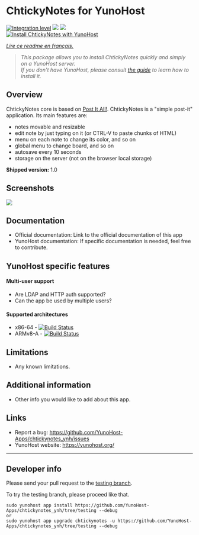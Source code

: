 # ChtickyNotes for YunoHost

[![Integration level](https://dash.yunohost.org/integration/chtickynotes.svg)](https://dash.yunohost.org/appci/app/chtickynotes) ![](https://ci-apps.yunohost.org/ci/badges/chtickynotes.status.svg) ![](https://ci-apps.yunohost.org/ci/badges/chtickynotes.maintain.svg)  
[![Install ChtickyNotes with YunoHost](https://install-app.yunohost.org/install-with-yunohost.svg)](https://install-app.yunohost.org/?app=chtickynotes)

*[Lire ce readme en français.](./README_fr.md)*

> *This package allows you to install ChtickyNotes quickly and simply on a YunoHost server.  
If you don't have YunoHost, please consult [the guide](https://yunohost.org/#/install) to learn how to install it.*

## Overview
ChtickyNotes core is based on [Post It All!](https://github.com/txusko/PostItAll).
ChtickyNotes is a "simple post-it" application. Its main features are:
- notes movable and resizable
- edit note by just typing on it (or CTRL-V to paste chunks of HTML)
- menu on each note to change its color, and so on
- global menu to change board, and so on
- autosave every 10 seconds
- storage on the server (not on the browser local storage)

**Shipped version:** 1.0

## Screenshots

![](https://lh4.googleusercontent.com/-ATC-XA5iVsc/VM06cI3ClLI/AAAAAAAACHo/uBhDViaSBRg/s800/chtickynotes.gif)

## Documentation

 * Official documentation: Link to the official documentation of this app
 * YunoHost documentation: If specific documentation is needed, feel free to contribute.

## YunoHost specific features

#### Multi-user support

* Are LDAP and HTTP auth supported?
* Can the app be used by multiple users?

#### Supported architectures

* x86-64 - [![Build Status](https://ci-apps.yunohost.org/ci/logs/chtickynotes.svg)](https://ci-apps.yunohost.org/ci/apps/chtickynotes/)
* ARMv8-A - [![Build Status](https://ci-apps-arm.yunohost.org/ci/logs/chtickynotes.svg)](https://ci-apps-arm.yunohost.org/ci/apps/chtickynotes/)

## Limitations

* Any known limitations.

## Additional information

* Other info you would like to add about this app.

## Links

 * Report a bug: https://github.com/YunoHost-Apps/chtickynotes_ynh/issues
 * YunoHost website: https://yunohost.org/

---

## Developer info

Please send your pull request to the [testing branch](https://github.com/YunoHost-Apps/chtickynotes_ynh/tree/testing).

To try the testing branch, please proceed like that.
```
sudo yunohost app install https://github.com/YunoHost-Apps/chtickynotes_ynh/tree/testing --debug
or
sudo yunohost app upgrade chtickynotes -u https://github.com/YunoHost-Apps/chtickynotes_ynh/tree/testing --debug
```
